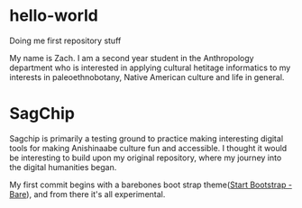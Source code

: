 # hello-world
Doing me first repository stuff

My name is Zach. I am a second year student in the Anthropology department who is interested in applying cultural hetitage informatics to my interests in paleoethnobotany, Native American culture and life in general.

# SagChip
Sagchip is primarily a testing ground to practice making interesting digital tools for making Anishinaabe culture fun and accessible. I thought it would be interesting to build upon my original repository, where my journey into the digital humanities began.

My first commit begins with a barebones boot strap theme([Start Bootstrap - Bare](https://startbootstrap.com/template/bare/)), and from there it's all experimental. 
